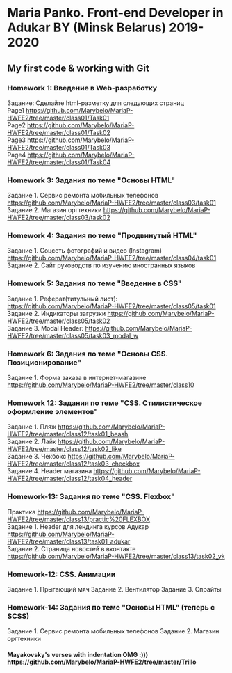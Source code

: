 # Maria Panko.  Front-end Developer in Adukar BY (Minsk Belarus)  2019-2020
## My first code &amp; working with Git

### Homework 1: Введение в Web-разработку
Задание: Сделайте html-разметку для следующих страниц  
Page1 https://github.com/Marybelo/MariaP-HWFE2/tree/master/class01/Task01  
Page2 https://github.com/Marybelo/MariaP-HWFE2/tree/master/class01/Task02  
Page3 https://github.com/Marybelo/MariaP-HWFE2/tree/master/class01/Task03  
Page4 https://github.com/Marybelo/MariaP-HWFE2/tree/master/class01/Task04  

### Homework 3: Задания по теме "Основы HTML"
Задание 1. Сервис ремонта мобильных телефонов  https://github.com/Marybelo/MariaP-HWFE2/tree/master/class03/task01    
Задание 2. Магазин оргтехники  https://github.com/Marybelo/MariaP-HWFE2/tree/master/class03/task02

### Homework 4: Задания по теме "Продвинутый HTML"
Задание 1. Соцсеть фотографий и видео (Instagram) https://github.com/Marybelo/MariaP-HWFE2/tree/master/class04/task01  
Задание 2. Сайт руководств по изучению иностранных языков

### Homework 5: Задания по теме "Введение в CSS"
Задание 1. Реферат(титульный лист): https://github.com/Marybelo/MariaP-HWFE2/tree/master/class05/task01  
Задание 2. Индикаторы загрузки https://github.com/Marybelo/MariaP-HWFE2/tree/master/class05/task02   
Задание 3. Modal Header: https://github.com/Marybelo/MariaP-HWFE2/tree/master/class05/task03_modal_w    

### Homework 6: Задания по теме "Основы CSS. Позиционирование"
Задание 1. Форма заказа в интернет-магазине https://github.com/Marybelo/MariaP-HWFE2/tree/master/class10    

### Homework 12: Задания по теме "CSS. Стилистическое оформление элементов"
Задание 1. Пляж https://github.com/Marybelo/MariaP-HWFE2/tree/master/class12/task01_beash      
Задание 2. Лайк https://github.com/Marybelo/MariaP-HWFE2/tree/master/class12/task02_like  
Задание 3. Чекбокс https://github.com/Marybelo/MariaP-HWFE2/tree/master/class12/task03_checkbox     
Задание 4. Header магазина   https://github.com/Marybelo/MariaP-HWFE2/tree/master/class12/task04_header    

### Homework-13:  Задания по теме "CSS. Flexbox"
Практика  https://github.com/Marybelo/MariaP-HWFE2/tree/master/class13/practic%20FLEXBOX    
Задание 1. Header для лендинга курсов  Адукар  https://github.com/Marybelo/MariaP-HWFE2/tree/master/class13/task01_adukar  
Задание 2. Страница новостей в вконтакте  https://github.com/Marybelo/MariaP-HWFE2/tree/master/class13/task02_vk       

### Homework-12:  CSS. Анимации
Задание 1. Прыгающий мяч
Задание 2. Вентилятор
Задание 3. Спрайты

### Homework-14: Задания по теме "Основы HTML" (теперь с SCSS)
Задание 1. Сервис ремонта мобильных телефонов 
Задание 2.  Магазин оргтехники










####  Mayakovsky's verses with indentation OMG :))) https://github.com/Marybelo/MariaP-HWFE2/tree/master/Trillo

